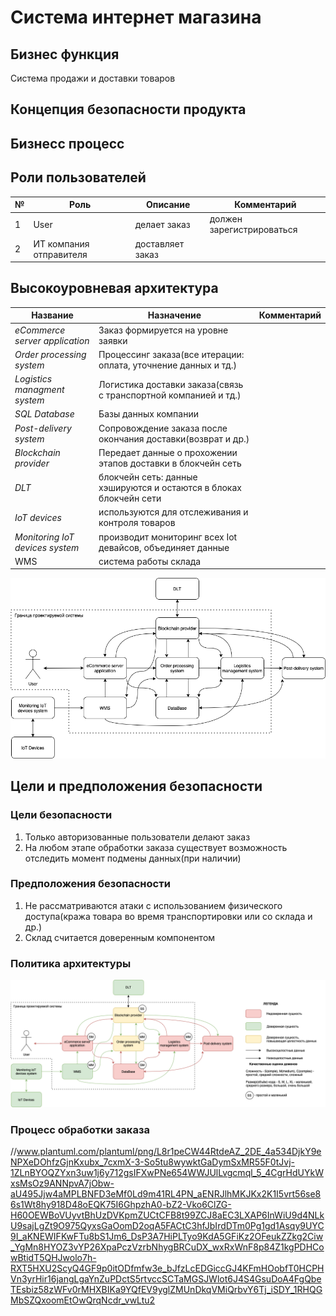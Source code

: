 # Система интернет магазина
## Бизнес функция
Система продажи и доставки товаров 
## Концепция безопасности продукта
## Бизнесс процесс

## Роли пользователей
|№  | Роль | Описание | Комментарий |
|----|----|----|----|
|1 | User | делает заказ | должен зарегистрироваться |
|2 | ИТ компания отправителя | доставляет заказ |  |

## Высокоуровневая архитектура
| Название | Назначение | Комментарий |
|----|----|----|
|*eCommerce server application* | Заказ формируется на уровне заявки|  |
|*Order processing system*  | Процессинг заказа(все итерации: оплата, уточнение данных и тд.) | |
|*Logistics managment system* | Логистика доставки заказа(связь с транспортной компанией и тд.) | 
|*SQL Database* | Базы данных компании |
|*Post-delivery system* | Сопровождение заказа после окончания доставки(возврат и др.) | 
|*Blockchain provider*| Передает данные о прохожении этапов доставки в блокчейн сеть|
|*DLT* | блокчейн сеть:  данные хэшируются и остаются в блоках блокчейн сети|  |  
|*IoT devices* | используются для отслеживания и контроля товаров |  |
|*Monitoring IoT devices system* | производит мониторинг всех Iot девайсов, объединяет данные|  |
|WMS| система работы склада| |

![Архитектура](./architecture.drawio.png)

## Цели и предположения безопасности
### Цели безопасности
1. Только авторизованные пользователи делают заказ
2. На любом этапе обработки заказа существует возможность отследить момент подмены данных(при наличии)
### Предположения безопасности
1. Не рассматриваются атаки с использованием физического доступа(кража товара во время транспортировки или со склада и др.)
2. Склад считается доверенным компонентом
### Политика архитектуры
![Политика архитектуры](./PolArch1.drawio.png)
### Процесс обработки заказа
//www.plantuml.com/plantuml/png/L8r1peCW44RtdeAZ_2DE_4a534DjkY9eNPXeDOhfzGjnKxubx_7cxmX-3-So5tu8wywktGaDymSxMR55F0tJvj-1ZLnBYOQZYxn3uw1j6y712gsIFXwPNe654WWJUlLvgcmql_5_4CgrHdUYkWxsMsOz9ANNpvA7jObw-aU495Jjw4aMPLBNFD3eMf0Ld9m41RL4PN_aENRJlhMKJKx2K1I5vrt56se86s1Wt8hy918D48oEQK75I6GhpzhA0-bZ2-Vko6ClZG-H60OEWBoVUyvtBhUzDVKpmZUCtCFB8t99ZCJ8aEC3LXAP6InWiU9d4NLkU9sajLgZt9O975QyxsGaOomD2oqA5FACtC3hfJbIrdDTm0Pg1gd1Asqy9UYC9I_aKNEWIFKwFTu8bS1Jm6_DsP3A7HiPLTyo9KdA5GFiKz2OFeukZZkg2Ciw_YgMn8HYOZ3vYP26XpaPczVzrbNhygBRCuDX_wxRxWnF8p84Z1kgPDHCowBtidT5QHJwolo7h-RXT5HXU2ScyQ4GF9p0itODfmfw3e_bJfzLcEDGiccGJ4KFmHOobfT0HCPHVn3yrHir16jangLgaYnZuPDctS5rtvccSCTaMGSJWlot6J4S4GsuDoA4FgQbeTEsbiz58zWFv0rMHXBIKa9YQfEV9yglZMUnDkqVMiQrbvY6Tj_iSDY_1RHQGMbSZQxoomEtOwQrqNcdr_vwLtu2

